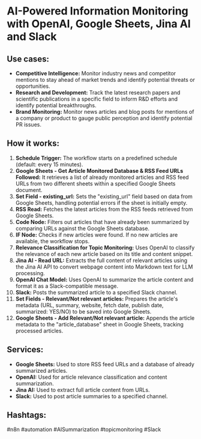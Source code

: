 # AI-Powered Information Monitoring with OpenAI, Google Sheets, Jina AI and Slack

## Use cases:

- **Competitive Intelligence:** Monitor industry news and competitor mentions to stay ahead of market trends and identify potential threats or opportunities.
- **Research and Development:** Track the latest research papers and scientific publications in a specific field to inform R&D efforts and identify potential breakthroughs.
- **Brand Monitoring:** Monitor news articles and blog posts for mentions of a company or product to gauge public perception and identify potential PR issues.

## How it works:

1.  **Schedule Trigger:** The workflow starts on a predefined schedule (default: every 15 minutes).
2.  **Google Sheets - Get Article Monitored Database & RSS Feed URLs Followed:** It retrieves a list of already monitored articles and RSS feed URLs from two different sheets within a specified Google Sheets document.
3.  **Set Field - existing\_url:** Sets the "existing\_url" field based on data from Google Sheets, handling potential errors if the sheet is initially empty.
4.  **RSS Read:** Fetches the latest articles from the RSS feeds retrieved from Google Sheets.
5.  **Code Node:** Filters out articles that have already been summarized by comparing URLs against the Google Sheets database.
6.  **IF Node:** Checks if new articles were found. If no new articles are available, the workflow stops.
7.  **Relevance Classification for Topic Monitoring:** Uses OpenAI to classify the relevance of each new article based on its title and content snippet.
8.  **Jina AI - Read URL:** Extracts the full content of relevant articles using the Jina AI API to convert webpage content into Markdown text for LLM processing.
9.  **OpenAI Chat Model:** Uses OpenAI to summarize the article content and format it as a Slack-compatible message.
10. **Slack:** Posts the summarized article to a specified Slack channel.
11. **Set Fields - Relevant/Not relevant articles:** Prepares the article's metadata (URL, summary, website, fetch date, publish date, summarized: YES/NO) to be saved into Google Sheets.
12. **Google Sheets - Add Relevant/Not relevant article:** Appends the article metadata to the "article\_database" sheet in Google Sheets, tracking processed articles.

## Services:

-   **Google Sheets:** Used to store RSS feed URLs and a database of already summarized articles.
-   **OpenAI:** Used for article relevance classification and content summarization.
-   **Jina AI:** Used to extract full article content from URLs.
-   **Slack:** Used to post article summaries to a specified channel.

## Hashtags:

#n8n #automation #AISummarization #topicmonitoring #Slack
